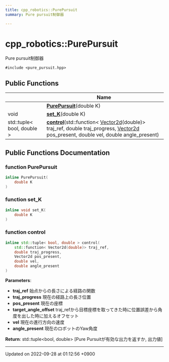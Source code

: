 ```yaml
---
title: cpp_robotics::PurePursuit
summary: Pure pursuit制御器 

---
```


# cpp_robotics::PurePursuit



Pure pursuit制御器 


`#include <pure_pursuit.hpp>`

## Public Functions

|                | Name           |
| -------------- | -------------- |
| | **[PurePursuit](/cpp_robotics/doxybook/Classes/classcpp__robotics_1_1PurePursuit/#function-purepursuit)**(double K) |
| void | **[set_K](/cpp_robotics/doxybook/Classes/classcpp__robotics_1_1PurePursuit/#function-set-k)**(double K) |
| std::tuple< bool, double > | **[control](/cpp_robotics/doxybook/Classes/classcpp__robotics_1_1PurePursuit/#function-control)**(std::function< [Vector2d](/cpp_robotics/doxybook/Namespaces/namespacecpp__robotics/#using-vector2d)(double)> traj_ref, double traj_progress, [Vector2d](/cpp_robotics/doxybook/Namespaces/namespacecpp__robotics/#using-vector2d) pos_present, double vel, double angle_present) |

## Public Functions Documentation

### function PurePursuit

```cpp
inline PurePursuit(
    double K
)
```


### function set_K

```cpp
inline void set_K(
    double K
)
```


### function control

```cpp
inline std::tuple< bool, double > control(
    std::function< Vector2d(double)> traj_ref,
    double traj_progress,
    Vector2d pos_present,
    double vel,
    double angle_present
)
```


**Parameters**: 

  * **traj_ref** 始点からの長さによる経路の関数 
  * **traj_progress** 現在の経路上の長さ位置 
  * **pos_present** 現在の座標 
  * **target_angle_offset** traj_refから目標座標を取ってきた時に位置誤差から角度を出した時に加えるオフセット 
  * **vel** 現在の進行方向の速度 
  * **angle_present** 現在のロボットのYaw角度 


**Return**: std::tuple<bool, double> [Pure Pursuitが有効な出力を返すか, 出力値] 

-------------------------------

Updated on 2022-09-28 at 01:12:56 +0900